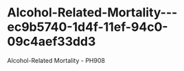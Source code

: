 # Alcohol-Related-Mortality---ec9b5740-1d4f-11ef-94c0-09c4aef33dd3
Alcohol-Related Mortality - PH908
